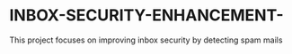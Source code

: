 # INBOX-SECURITY-ENHANCEMENT-
This project focuses on improving inbox security by detecting spam mails
